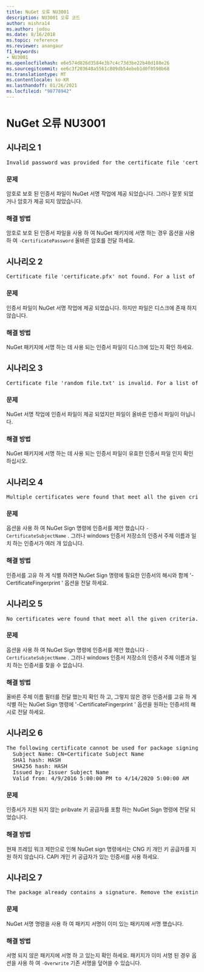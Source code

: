 ```yaml
---
title: NuGet 오류 NU3001
description: NU3001 오류 코드
author: mishra14
ms.author: jodou
ms.date: 8/16/2018
ms.topic: reference
ms.reviewer: anangaur
f1_keywords:
- NU3001
ms.openlocfilehash: e6e574d826d3584e3b7c4c73d3be22b40d188e26
ms.sourcegitcommit: ee6c3f203648a5561c809db54ebeb1d0f0598b68
ms.translationtype: MT
ms.contentlocale: ko-KR
ms.lasthandoff: 01/26/2021
ms.locfileid: "98778942"
---
```

# <a name="nuget-error-nu3001"></a>NuGet 오류 NU3001

## <a name="scenario-1"></a>시나리오 1

<pre>Invalid password was provided for the certificate file 'certificate.pfx'. Provide a valid password using the '-CertificatePassword' option.</pre>

### <a name="issue"></a>문제

암호로 보호 된 인증서 파일이 NuGet 서명 작업에 제공 되었습니다. 그러나 잘못 되었거나 암호가 제공 되지 않았습니다.


### <a name="solution"></a>해결 방법

암호로 보호 된 인증서 파일을 사용 하 여 NuGet 패키지에 서명 하는 경우 옵션을 사용 하 여 `-CertificatePassword` 올바른 암호를 전달 하세요.



## <a name="scenario-2"></a>시나리오 2

<pre>Certificate file 'certificate.pfx' not found. For a list of accepted ways to provide a certificate, visit https://docs.nuget.org/docs/reference/command-line-reference.</pre>

### <a name="issue"></a>문제

인증서 파일이 NuGet 서명 작업에 제공 되었습니다. 하지만 파일은 디스크에 존재 하지 않습니다.


### <a name="solution"></a>해결 방법

NuGet 패키지에 서명 하는 데 사용 되는 인증서 파일이 디스크에 있는지 확인 하세요.



## <a name="scenario-3"></a>시나리오 3

<pre>Certificate file 'random_file.txt' is invalid. For a list of accepted ways to provide a certificate, visit https://docs.nuget.org/docs/reference/command-line-reference.</pre>

### <a name="issue"></a>문제

NuGet 서명 작업에 인증서 파일이 제공 되었지만 파일이 올바른 인증서 파일이 아닙니다.


### <a name="solution"></a>해결 방법

NuGet 패키지에 서명 하는 데 사용 되는 인증서 파일이 유효한 인증서 파일 인지 확인 하십시오.



## <a name="scenario-4"></a>시나리오 4

<pre>Multiple certificates were found that meet all the given criteria. Use the '-CertificateFingerprint' option with the hash of the desired certificate.</pre>

### <a name="issue"></a>문제

옵션을 사용 하 여 NuGet Sign 명령에 인증서를 제안 했습니다 `-CertificateSubjectName` . 그러나 windows 인증서 저장소의 인증서 주체 이름과 일치 하는 인증서가 여러 개 있습니다.


### <a name="solution"></a>해결 방법

인증서를 고유 하 게 식별 하려면 NuGet Sign 명령에 필요한 인증서의 해시와 함께 '-CertificateFingerprint ' 옵션을 전달 하세요.



## <a name="scenario-5"></a>시나리오 5

<pre>No certificates were found that meet all the given criteria. For a list of accepted ways to provide a certificate, visit https://docs.nuget.org/docs/reference/command-line-reference.</pre>

### <a name="issue"></a>문제

옵션을 사용 하 여 NuGet Sign 명령에 인증서를 제안 했습니다 `-CertificateSubjectName` . 그러나 windows 인증서 저장소의 인증서 주체 이름과 일치 하는 인증서를 찾을 수 없습니다.


### <a name="solution"></a>해결 방법

올바른 주체 이름 필터를 전달 했는지 확인 하 고, 그렇지 않은 경우 인증서를 고유 하 게 식별 하는 NuGet Sign 명령에 '-CertificateFingerprint ' 옵션을 원하는 인증서의 해시로 전달 하세요.



## <a name="scenario-6"></a>시나리오 6

<pre>The following certificate cannot be used for package signing as the private key provider is unsupported:
  Subject Name: CN=Certificate Subject Name
  SHA1 hash: HASH
  SHA256 hash: HASH
  Issued by: Issuer Subject Name
  Valid from: 4/9/2016 5:00:00 PM to 4/14/2020 5:00:00 AM</pre>

### <a name="issue"></a>문제

인증서가 지원 되지 않는 pribvate 키 공급자를 포함 하는 NuGet Sign 명령에 전달 되었습니다. 


### <a name="solution"></a>해결 방법

현재 프레임 워크 제한으로 인해 NuGet sign 명령에서는 CNG 키 개인 키 공급자를 지원 하지 않습니다. CAPI 개인 키 공급자가 있는 인증서를 사용 하세요.



## <a name="scenario-7"></a>시나리오 7

<pre>The package already contains a signature. Remove the existing signature before adding a new signature.</pre>

### <a name="issue"></a>문제

NuGet 서명 명령을 사용 하 여 패키지 서명이 이미 있는 패키지에 서명 했습니다.


### <a name="solution"></a>해결 방법

서명 되지 않은 패키지에 서명 하 고 있는지 확인 하세요. 패키지가 이미 서명 된 경우 옵션을 사용 하 여 `-Overwrite` 기존 서명을 덮어쓸 수 있습니다.


